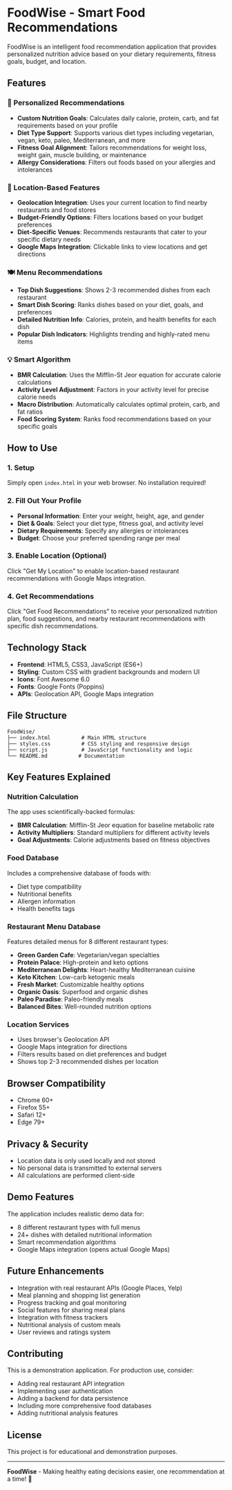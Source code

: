 # FoodWise - Smart Food Recommendations

FoodWise is an intelligent food recommendation application that provides personalized nutrition advice based on your dietary requirements, fitness goals, budget, and location.

## Features

### 🎯 Personalized Recommendations
- **Custom Nutrition Goals**: Calculates daily calorie, protein, carb, and fat requirements based on your profile
- **Diet Type Support**: Supports various diet types including vegetarian, vegan, keto, paleo, Mediterranean, and more
- **Fitness Goal Alignment**: Tailors recommendations for weight loss, weight gain, muscle building, or maintenance
- **Allergy Considerations**: Filters out foods based on your allergies and intolerances

### 📍 Location-Based Features
- **Geolocation Integration**: Uses your current location to find nearby restaurants and food stores
- **Budget-Friendly Options**: Filters locations based on your budget preferences
- **Diet-Specific Venues**: Recommends restaurants that cater to your specific dietary needs
- **Google Maps Integration**: Clickable links to view locations and get directions

### 🍽️ Menu Recommendations
- **Top Dish Suggestions**: Shows 2-3 recommended dishes from each restaurant
- **Smart Dish Scoring**: Ranks dishes based on your diet, goals, and preferences
- **Detailed Nutrition Info**: Calories, protein, and health benefits for each dish
- **Popular Dish Indicators**: Highlights trending and highly-rated menu items

### 💡 Smart Algorithm
- **BMR Calculation**: Uses the Mifflin-St Jeor equation for accurate calorie calculations
- **Activity Level Adjustment**: Factors in your activity level for precise calorie needs
- **Macro Distribution**: Automatically calculates optimal protein, carb, and fat ratios
- **Food Scoring System**: Ranks food recommendations based on your specific goals

## How to Use

### 1. Setup
Simply open `index.html` in your web browser. No installation required!

### 2. Fill Out Your Profile
- **Personal Information**: Enter your weight, height, age, and gender
- **Diet & Goals**: Select your diet type, fitness goal, and activity level
- **Dietary Requirements**: Specify any allergies or intolerances
- **Budget**: Choose your preferred spending range per meal

### 3. Enable Location (Optional)
Click "Get My Location" to enable location-based restaurant recommendations with Google Maps integration.

### 4. Get Recommendations
Click "Get Food Recommendations" to receive your personalized nutrition plan, food suggestions, and nearby restaurant recommendations with specific dish recommendations.

## Technology Stack

- **Frontend**: HTML5, CSS3, JavaScript (ES6+)
- **Styling**: Custom CSS with gradient backgrounds and modern UI
- **Icons**: Font Awesome 6.0
- **Fonts**: Google Fonts (Poppins)
- **APIs**: Geolocation API, Google Maps integration

## File Structure

```
FoodWise/
├── index.html          # Main HTML structure
├── styles.css          # CSS styling and responsive design
├── script.js           # JavaScript functionality and logic
└── README.md          # Documentation
```

## Key Features Explained

### Nutrition Calculation
The app uses scientifically-backed formulas:
- **BMR Calculation**: Mifflin-St Jeor equation for baseline metabolic rate
- **Activity Multipliers**: Standard multipliers for different activity levels
- **Goal Adjustments**: Calorie adjustments based on fitness objectives

### Food Database
Includes a comprehensive database of foods with:
- Diet type compatibility
- Nutritional benefits
- Allergen information
- Health benefits tags

### Restaurant Menu Database
Features detailed menus for 8 different restaurant types:
- **Green Garden Cafe**: Vegetarian/vegan specialties
- **Protein Palace**: High-protein and keto options
- **Mediterranean Delights**: Heart-healthy Mediterranean cuisine
- **Keto Kitchen**: Low-carb ketogenic meals
- **Fresh Market**: Customizable healthy options
- **Organic Oasis**: Superfood and organic dishes
- **Paleo Paradise**: Paleo-friendly meals
- **Balanced Bites**: Well-rounded nutrition options

### Location Services
- Uses browser's Geolocation API
- Google Maps integration for directions
- Filters results based on diet preferences and budget
- Shows top 2-3 recommended dishes per location

## Browser Compatibility

- Chrome 60+
- Firefox 55+
- Safari 12+
- Edge 79+

## Privacy & Security

- Location data is only used locally and not stored
- No personal data is transmitted to external servers
- All calculations are performed client-side

## Demo Features

The application includes realistic demo data for:
- 8 different restaurant types with full menus
- 24+ dishes with detailed nutritional information
- Smart recommendation algorithms
- Google Maps integration (opens actual Google Maps)

## Future Enhancements

- Integration with real restaurant APIs (Google Places, Yelp)
- Meal planning and shopping list generation
- Progress tracking and goal monitoring
- Social features for sharing meal plans
- Integration with fitness trackers
- Nutritional analysis of custom meals
- User reviews and ratings system

## Contributing

This is a demonstration application. For production use, consider:
- Adding real restaurant API integration
- Implementing user authentication
- Adding a backend for data persistence
- Including more comprehensive food databases
- Adding nutritional analysis features

## License

This project is for educational and demonstration purposes.

---

**FoodWise** - Making healthy eating decisions easier, one recommendation at a time! 🍎
